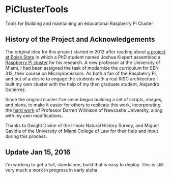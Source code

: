 # PiClusterTools
Tools for Building and maintaining an educational Raspberry Pi Cluster

## History of the Project and Acknowledgements

The original idea for this project started in 2012 after reading about [a project at Boise State](http://coen.boisestate.edu/ece/raspberry-pi/) in which a PhD student named Joshua Kiepert assembled a [Raspberry Pi cluster](http://coen.boisestate.edu/ece/files/2013/05/Creating.a.Raspberry.Pi-Based.Beowulf.Cluster_v2.pdf) for his research.  A new professor at the University of Miami, I had been assigned the task of modernize the curriculum for EEN 312, their course on Microprocessors.  As both a fan of the Raspberry Pi, and out of a desire to engage the students with a real RISC architecture I built my own cluster with the help of my then graduate student, Alejandro Gutierrez.

Since the original cluster I've since begun building a set of scripts, images, and plans, to make it easier for others to replicate this work, incorporating the [hard work](https://darrenjw2.wordpress.com/2015/09/07/raspberry-pi-2-cluster-with-nat-routing/) of Professor Darren Wilinison of Newcastle University, along with my own modifications.

Thanks to Dwight Divine of the Illinois Natural History Survey, and Miguel Gavidia of the University of Miami College of Law for their help and input during this process.

## Update Jan 15, 2016

I'm working to get a full, standalone, build that is easy to deploy.  This is still very much a work in progress in early alpha.